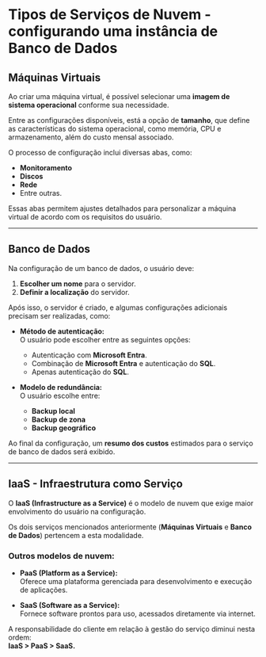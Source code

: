 # Tipos de Serviços de Nuvem - configurando uma instância de Banco de Dados

## Máquinas Virtuais
Ao criar uma máquina virtual, é possível selecionar uma **imagem de sistema operacional** conforme sua necessidade.  

Entre as configurações disponíveis, está a opção de **tamanho**, que define as características do sistema operacional, como memória, CPU e armazenamento, além do custo mensal associado.  

O processo de configuração inclui diversas abas, como:
- **Monitoramento**  
- **Discos**  
- **Rede**  
- Entre outras.  

Essas abas permitem ajustes detalhados para personalizar a máquina virtual de acordo com os requisitos do usuário.

---

## Banco de Dados
Na configuração de um banco de dados, o usuário deve:
1. **Escolher um nome** para o servidor.
2. **Definir a localização** do servidor.  

Após isso, o servidor é criado, e algumas configurações adicionais precisam ser realizadas, como:  
- **Método de autenticação:**  
  O usuário pode escolher entre as seguintes opções:  
  - Autenticação com **Microsoft Entra**.  
  - Combinação de **Microsoft Entra** e autenticação do **SQL**.  
  - Apenas autenticação do **SQL**.

- **Modelo de redundância:**  
  O usuário escolhe entre:
  - **Backup local**  
  - **Backup de zona**  
  - **Backup geográfico**

Ao final da configuração, um **resumo dos custos** estimados para o serviço de banco de dados será exibido.

---

## IaaS - Infraestrutura como Serviço
O **IaaS (Infrastructure as a Service)** é o modelo de nuvem que exige maior envolvimento do usuário na configuração.  

Os dois serviços mencionados anteriormente (**Máquinas Virtuais** e **Banco de Dados**) pertencem a esta modalidade.  

### Outros modelos de nuvem:
- **PaaS (Platform as a Service):**  
  Oferece uma plataforma gerenciada para desenvolvimento e execução de aplicações.  

- **SaaS (Software as a Service):**  
  Fornece software prontos para uso, acessados diretamente via internet.  

A responsabilidade do cliente em relação à gestão do serviço diminui nesta ordem:  
**IaaS > PaaS > SaaS.**
